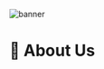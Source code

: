 ![banner](https://media.discordapp.net/attachments/1000941171373248612/1177419822259261460/Banner.png)

# 👋 About Us
